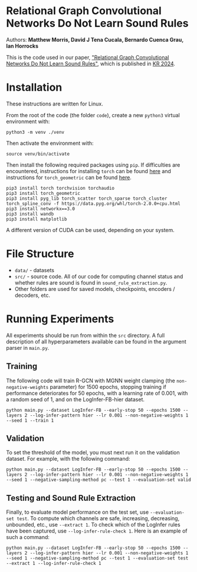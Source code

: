 # Relational Graph Convolutional Networks Do Not Learn Sound Rules
Authors: **Matthew Morris, David J Tena Cucala, Bernardo Cuenca Grau, Ian Horrocks**

This is the code used in our paper, ["Relational Graph Convolutional Networks Do Not Learn Sound Rules"](https://proceedings.kr.org/2024/84/kr2024-0084-morris-et-al.pdf), which is published in [KR 2024](https://proceedings.kr.org/2024/84/).

# Installation
These instructions are written for Linux.

From the root of the code (the folder `code`), create a new `python3` virtual environment with:
```
python3 -m venv ./venv
```
Then activate the environment with:
```
source venv/bin/activate
```
Then install the following required packages using `pip`. If difficulties are encountered, instructions for installing `torch` can be found [here](https://pytorch.org/get-started/locally/) and instructions for `torch_geometric` can be found [here](https://pytorch-geometric.readthedocs.io/en/latest/notes/installation.html).
```
pip3 install torch torchvision torchaudio
pip3 install torch_geometric
pip3 install pyg_lib torch_scatter torch_sparse torch_cluster torch_spline_conv -f https://data.pyg.org/whl/torch-2.0.0+cpu.html
pip3 install networkx==3.0
pip3 install wandb
pip3 install matplotlib
```

A different version of CUDA can be used, depending on your system.

# File Structure
- `data/` - datasets
- `src/` - source code. All of our code for computing channel status and whether rules are sound is found in `sound_rule_extraction.py`.
- Other folders are used for saved models, checkpoints, encoders / decoders, etc.

# Running Experiments
All experiments should be run from within the `src` directory. A full description of all hyperparameters available can be found in the argument parser in `main.py`.

## Training
The following code will train R-GCN with MGNN weight clamping (the `non-negative-weights` parameter) for 1500 epochs, stopping training if performance deteriorates for 50 epochs, with a learning rate of 0.001, with a random seed of 1, and on the LogInfer-FB-hier dataset.
```
python main.py --dataset LogInfer-FB --early-stop 50 --epochs 1500 --layers 2 --log-infer-pattern hier --lr 0.001 --non-negative-weights 1 --seed 1 --train 1
```

## Validation
To set the threshold of the model, you must next run it on the validation dataset. For example, with the following command:
```
python main.py --dataset LogInfer-FB --early-stop 50 --epochs 1500 --layers 2 --log-infer-pattern hier --lr 0.001 --non-negative-weights 1 --seed 1 --negative-sampling-method pc --test 1 --evaluation-set valid
```

## Testing and Sound Rule Extraction
Finally, to evaluate model performance on the test set, use `--evaluation-set test`. To compute which channels are safe, increasing, decreasing, unbounded, etc., use `--extract 1`. To check which of the LogInfer rules have been captured,  use `--log-infer-rule-check 1`. Here is an example of such a command:
```
python main.py --dataset LogInfer-FB --early-stop 50 --epochs 1500 --layers 2 --log-infer-pattern hier --lr 0.001 --non-negative-weights 1 --seed 1 --negative-sampling-method pc --test 1 --evaluation-set test --extract 1 --log-infer-rule-check 1
```
